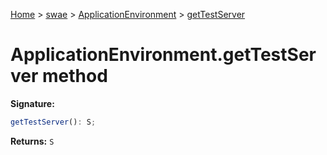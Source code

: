 [Home](./index) &gt; [swae](./swae.md) &gt; [ApplicationEnvironment](./swae.applicationenvironment.md) &gt; [getTestServer](./swae.applicationenvironment.gettestserver.md)

# ApplicationEnvironment.getTestServer method


**Signature:**
```javascript
getTestServer(): S;
```
**Returns:** `S`

